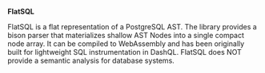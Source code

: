 **FlatSQL**

FlatSQL is a flat representation of a PostgreSQL AST.
The library provides a bison parser that materializes shallow AST Nodes into a single compact node array.
It can be compiled to WebAssembly and has been originally built for lightweight SQL instrumentation in DashQL.
FlatSQL does NOT provide a semantic analysis for database systems.